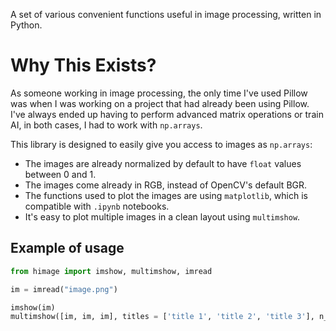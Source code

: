 A set of various convenient functions useful in image processing, written in Python.

# Why This Exists?

As someone working in image processing, the only time I've used Pillow was when I was working on a project that had already been using Pillow. I've always ended up having to perform advanced matrix operations or train AI, in both cases, I had to work with `np.arrays`.

This library is designed to easily give you access to images as `np.arrays`:

- The images are already normalized by default to have `float` values between 0 and 1.
- The images come already in RGB, instead of OpenCV's default BGR.
- The functions used to plot the images are using `matplotlib`, which is compatible with `.ipynb` notebooks.
- It's easy to plot multiple images in a clean layout using `multimshow`.


## Example of usage

```py
from himage import imshow, multimshow, imread

im = imread("image.png")

imshow(im)
multimshow([im, im, im], titles = ['title 1', 'title 2', 'title 3'], n_cols=3)
```
